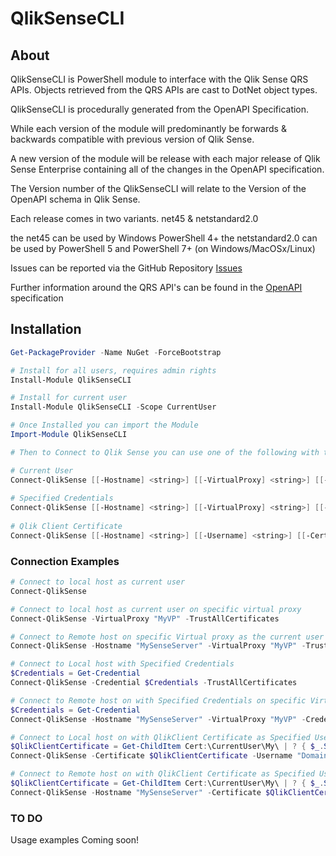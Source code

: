 # QlikSenseCLI
## About

QlikSenseCLI is PowerShell module to interface with the Qlik Sense QRS APIs.
Objects retrieved from the QRS APIs are cast to DotNet object types.

QlikSenseCLI is procedurally generated from the OpenAPI Specification.

While each version of the module will predominantly be forwards & backwards compatible with previous version of Qlik Sense. 

A new version of the module will be release with each major release of Qlik Sense Enterprise containing all of the changes in the OpenAPI specification. 

The Version number of the QlikSenseCLI will relate to the Version of the OpenAPI schema in Qlik Sense.

Each release comes in two variants.
net45 & netstandard2.0

the net45 can be used by Windows PowerShell 4+ 
the netstandard2.0 can be used by PowerShell 5 and PowerShell 7+ (on Windows/MacOSx/Linux)

Issues can be reported via the GitHub Repository [Issues](https://github.com/QlikProfessionalServices/QlikSenseCLI/issues) 

Further information around the QRS API's can be found in the [OpenAPI](https://help.qlik.com/en-US/sense-developer/APIs/RepositoryServiceAPI/index.html) specification

## Installation
```PowerShell
Get-PackageProvider -Name NuGet -ForceBootstrap

# Install for all users, requires admin rights
Install-Module QlikSenseCLI

# Install for current user
Install-Module QlikSenseCLI -Scope CurrentUser
```

```PowerShell
# Once Installed you can import the Module
Import-Module QlikSenseCLI

# Then to Connect to Qlik Sense you can use one of the following with the Optional Parameters

# Current User
Connect-QlikSense [[-Hostname] <string>] [[-VirtualProxy] <string>] [[-TrustAllCertificates]]
    
# Specified Credentials
Connect-QlikSense [[-Hostname] <string>] [[-VirtualProxy] <string>] [[-Credential] <NetworkCredential>] [[-TrustAllCertificates]]  
    
# Qlik Client Certificate
Connect-QlikSense [[-Hostname] <string>] [[-Username] <string>] [[-Certificate] <X509Certificate2>][[-TrustAllCertificates]]  
```

### Connection Examples
```PowerShell
# Connect to local host as current user
Connect-QlikSense

# Connect to local host as current user on specific virtual proxy
Connect-QlikSense -VirtualProxy "MyVP" -TrustAllCertificates

# Connect to Remote host on specific Virtual proxy as the current user
Connect-QlikSense -Hostname "MySenseServer" -VirtualProxy "MyVP" -TrustAllCertificates
```

```PowerShell
# Connect to Local host with Specified Credentials
$Credentials = Get-Credential
Connect-QlikSense -Credential $Credentials -TrustAllCertificates

# Connect to Remote host on with Specified Credentials on specific Virtual proxy 
$Credentials = Get-Credential
Connect-QlikSense -Hostname "MySenseServer" -VirtualProxy "MyVP" -Credential $Credentials  -TrustAllCertificates
```

```PowerShell
# Connect to Local host on with QlikClient Certificate as Specified User
$QlikClientCertificate = Get-ChildItem Cert:\CurrentUser\My\ | ? { $_.Subject -eq "CN=QlikClient" }
Connect-QlikSense -Certificate $QlikClientCertificate -Username "Domain\User" -TrustAllCertificates

# Connect to Remote host on with QlikClient Certificate as Specified User
$QlikClientCertificate = Get-ChildItem Cert:\CurrentUser\My\ | ? { $_.Subject -eq "CN=QlikClient" }
Connect-QlikSense -Hostname "MySenseServer" -Certificate $QlikClientCertificate -Username "Domain\User" -TrustAllCertificates
```



### TO DO
Usage examples Coming soon!